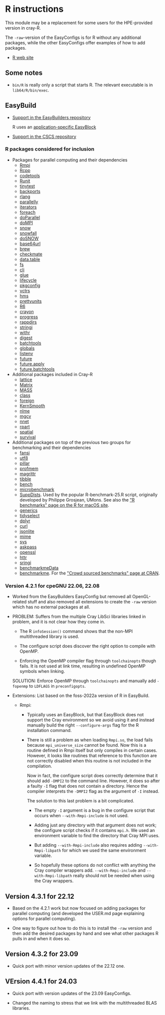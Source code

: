 # R instructions

This module may be a replacement for some users for the HPE-provided version in cray-R.

The `-raw`-version of the EasyConfigs is for R without any additional packages, while
the other EasyConfigs offer examples of how to add packages.

  * [R web site](http://www.r-project.org)
  
  
## Some notes

*   `bin/R` is really only a script that starts R. The relevant executable
    is in `lib64/R/bin/exec`.
  
  
## EasyBuild

  * [Support in the EasyBuilders repository](https://github.com/easybuilders/easybuild-easyconfigs/tree/develop/easybuild/easyconfigs/r/R)
    
    R uses an [application-specific EasyBlock](https://github.com/easybuilders/easybuild-easyblocks/blob/develop/easybuild/easyblocks/r/r.py)
  
  * [Support in the CSCS repository](https://github.com/eth-cscs/production/tree/master/easybuild/easyconfigs/r/R)
  
  
### R packages considered for inclusion

-   Packages for parallel computing and their dependencies
    -   [Rmpi](https://cran.r-project.org/web/packages/Rmpi/)
    -   [Rcpp](https://cran.r-project.org/web/packages/Rcpp)
    -   [codetools](https://cran.r-project.org/web/packages/codetools/)
    -   [Runit](https://cran.r-project.org/web/packages/RUnit)
    -   [tinytest](https://cran.r-project.org/web/packages/tinytest)
    -   [backports](https://cran.r-project.org/web/packages/backports)
    -   [rlang](https://cran.r-project.org/web/packages/rlang)
    -   [parallelly](https://cran.r-project.org/web/packages/parallelly)
    -   [iterators](https://cran.r-project.org/web/packages/iterators)
    -   [foreach](https://cran.r-project.org/web/packages/foreach)
    -   [doParallel](https://cran.r-project.org/web/packages/doParallel)
    -   [doMPI](https://cran.r-project.org/web/packages/doMPI)
    -   [snow](https://cran.r-project.org/web/packages/snow)
    -   [snowfall](https://cran.r-project.org/web/packages/snowfall)
    -   [doSNOW](https://cran.r-project.org/web/packages/doSNOW)
    -   [base64url](https://cran.r-project.org/web/packages/base64url)
    -   [brew](https://cran.r-project.org/web/packages/brew)
    -   [checkmate](https://cran.r-project.org/web/packages/checkmate)
    -   [data.table](https://cran.r-project.org/web/packages/data.table)
    -   [fs](https://cran.r-project.org/web/packages/fs)
    -   [cli](https://cran.r-project.org/web/packages/cli)
    -   [glue](https://cran.r-project.org/web/packages/glue)
    -   [lifecycle](https://cran.r-project.org/web/packages/lifecycle)
    -   [pkgconfig](https://cran.r-project.org/web/packages/pkgconfig)
    -   [vctrs](https://cran.r-project.org/web/packages/vctrs)
    -   [hms](https://cran.r-project.org/web/packages/hms)
    -   [prettyunits](https://cran.r-project.org/web/packages/prettyunits)
    -   [R6](https://cran.r-project.org/web/packages/R6)
    -   [crayon](https://cran.r-project.org/web/packages/crayon)
    -   [progress](https://cran.r-project.org/web/packages/progress)
    -   [rappdirs](https://cran.r-project.org/web/packages/rappdirs)
    -   [stringi](https://cran.r-project.org/web/packages/stringi)
    -   [withr](https://cran.r-project.org/web/packages/withr)
    -   [digest](https://cran.r-project.org/web/packages/digest)
    -   [batchtools](https://cran.r-project.org/web/packages/batchtools)
    -   [globals](https://cran.r-project.org/web/packages/globals)
    -   [listenv](https://cran.r-project.org/web/packages/listenv)
    -   [future](https://cran.r-project.org/web/packages/future)
    -   [future.apply](https://cran.r-project.org/web/packages/future.apply)
    -   [future.batchtools](https://cran.r-project.org/web/packages/future.batchtools)
-   Additional packages included in Cray-R
    -   [lattice](https://cran.r-project.org/web/packages/lattice)
    -   [Matrix](https://cran.r-project.org/web/packages/Matrix)
    -   [MASS](https://cran.r-project.org/web/packages/MASS)
    -   [class](https://cran.r-project.org/web/packages/class)
    -   [foreign](https://cran.r-project.org/web/packages/foreign)
    -   [KernSmooth](https://cran.r-project.org/web/packages/KernSmooth)
    -   [nlme](https://cran.r-project.org/web/packages/nlme)
    -   [mgcv](https://cran.r-project.org/web/packages/mgcv)
    -   [nnet](https://cran.r-project.org/web/packages/nnet)
    -   [rpart](https://cran.r-project.org/web/packages/rpart)
    -   [spatial](https://cran.r-project.org/web/packages/spatial)
    -   [survival](https://cran.r-project.org/web/packages/survival)
-   Additional packages on top of the previous two groups for benchmarking 
    and their dependencies
    -   [fansi](https://cran.r-project.org/web/packages/fansi)
    -   [utf8](https://cran.r-project.org/web/packages/utf8)
    -   [pillar](https://cran.r-project.org/web/packages/pillar)
    -   [profmem](https://cran.r-project.org/web/packages/profmem)
    -   [magrittr](https://cran.r-project.org/web/packages/magrittr)
    -   [tibble](https://cran.r-project.org/web/packages/tibble)
    -   [bench](https://cran.r-project.org/web/packages/bench)
    -   [microbenchmark](https://cran.r-project.org/web/packages/microbenchmark)
    -   [SuppDists](https://cran.r-project.org/web/packages/SuppDists).
        Used by the popular R-benchmark-25.R script, 
        originally developed by Philippe Grosjean, UMons.
        See also the ["R benchmarks" page on the R for macOS site](https://mac.r-project.org/benchmarks/).
    -   [generics](https://cran.r-project.org/web/packages/generics)
    -   [tidyselect](https://cran.r-project.org/web/packages/tidyselect)
    -   [dplyr](https://cran.r-project.org/web/packages/dplyr)
    -   [curl](https://cran.r-project.org/web/packages/curl)
    -   [jsonlite](https://cran.r-project.org/web/packages/jsonlite)
    -   [mime](https://cran.r-project.org/web/packages/mime)
    -   [sys](https://cran.r-project.org/web/packages/sys)
    -   [askpass](https://cran.r-project.org/web/packages/askpass)
    -   [openssl](https://cran.r-project.org/web/packages/openssl)
    -   [httr](https://cran.r-project.org/web/packages/httr)
    -   [sringi](https://cran.r-project.org/web/packages/stringi)
    -   [benchmarkmeData](https://cran.r-project.org/web/packages/benchmarkmeData)
    -   [benchmarkme](https://cran.r-project.org/web/packages/benchmarkme).
        For the ["Crowd sourced benchmarks" page at CRAN](https://cran.r-project.org/web/packages/benchmarkme/vignettes/a_introduction.html).
  
  
### Version 4.2.1 for cpeGNU 22.06, 22.08

  * Worked from the EasyBuilders EasyConfig but removed all OpenGL-related stuff
    and also removed all extensions to create the `-raw` version which has no
    external packages at all.
    
  * PROBLEM: Suffers from the multiple Cray LibSci libraries linked in problem, and
    it is not clear how they come in.
    
      * The R `infoSession()` command shows that the non-MPI multithreaded library
        is used.
    
      * The configure script does discover the right option to compile with OpenMP.
      
      * Enforcing the OpenMP compiler flag through `toolchainopts` though fails. It 
        is not used at link time, resulting in undefined OpenMP symbols when linking.
    
    SOLUTION: Enforce OpenMP through `toolchainopts` and manually add `-fopenmp` to
    `LDFLAGS` in `preconfigopts`.
    
  * Extensions: List based on the foss-2022a version of R in EasyBuild.
  
      * Rmpi:
      
          * Typically uses an EasyBlock, but that EasyBlock does not support the Cray
            environment so we avoid using it and instead manually build the right
            `--configure-args` flag for the R installation command.
            
          * There is still a problem as when loading `Rmpi.so`, the load fails because
            `mpi_universe_size` cannot be found. Now this is a routine defined in Rmpi 
            itself but only compiles in certain cases. However, it looks like routines 
            that reference to this function are not correctly disabled when this routine
            is not included in the compilation.
            
            Now in fact, the configure script does correctly determine that it should 
            add `-DMPI2` to the command line. However, it does so after a faulty `-I`
            flag that does not contain a directory. Hence the compiler interprets the
            `-DMPI2` flag as the argument of `-I` instead.
            
            The solution to this last problem is a bit complicated.
            
              * The empty `-I` argument is a bug in the configure script that occurs 
                when `--with-Rmpi-include` is not used.
                
              * Adding just any directory with that argument does not work; the configure
                script checks if it contains `mpi.h`. We used an environment variable to
                find the directory that Cray MPI uses.
                
              * But adding `--with-Rmpi-include` also requires adding `--with-Rmpi-libpath`
                for which we used the same environment variable.
                
              * So hopefully these options do not conflict with anything the Cray compiler
                wrappers add. `--with-Rmpi-include` and `--with-Rmpi-libpath` really should
                not be needed when using the Cray wrappers.
                
                
## Version 4.3.1 for 22.12

-   Based on the 4.2.1 work but now focused on adding packages for parallel
    computing (and developed the USER.md page explaining options for parallel
    computing).
  
-   One way to figure out how to do this is to install the `-raw` version and
    then add the desired packages by hand and see what other packages R pulls in
    and when it does so.
    

## Version 4.3.2 for 23.09

-   Quick port with minor version updates of the 22.12 one.


## VErsion 4.4.1 for 24.03

-   Quick port with version updates of the 23.09 EasyConfigs.

-   Changed the naming to stress that we link with the multithreaded BLAS libraries.

            
            

